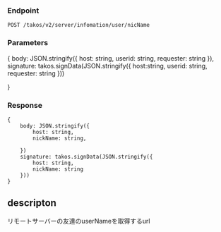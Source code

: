 ### Endpoint

```
POST /takos/v2/server/infomation/user/nicName
```

### Parameters

{
    body: JSON.stringify({
        host: string,
        userid: string,
        requester: string
    }),
    signature: takos.signData(JSON.stringify({
        host:string,
        userid: string,
        requester: string
    }))

}

### Response

```
{
    body: JSON.stringify({
        host: string,
        nickName: string,

    })
    signature: takos.signData(JSON.stringify({
        host: string,
        nickName: string
    }))
}
```

## descripton

リモートサーバーの友達のuserNameを取得するurl
